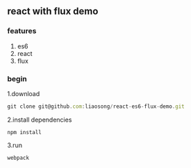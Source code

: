 ## react with flux demo

### features
1. es6
1. react
1. flux

### begin

1.download
```javascript
git clone git@github.com:liaosong/react-es6-flux-demo.git

```

2.install dependencies
```
npm install
```

3.run
```
webpack
```